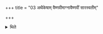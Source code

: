 +++
title = "03 अथैकेषाम् वैष्णवीमाग्नावैष्णवीं सारस्वतीम्"

+++

<details><summary>थिते</summary>

3. Now according to some (ritualists), (in that case) having recited a verse addressed to Viṣṇu, to Agni-and-Viṣṇu, to Sarasvatī, and the last to Br̥haspati, he should restrain his speech.
</details>
